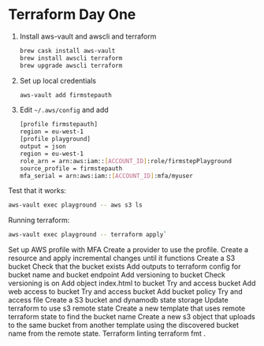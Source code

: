 # Terraform Day One
1.  Install aws-vault and awscli and terraform
    ```bash
    brew cask install aws-vault
    brew install awscli terraform
    brew upgrade awscli terraform
    ```
2.  Set up local credentials
    ```bash
    aws-vault add firmstepauth
    ```


3.  Edit `~/.aws/config` and add
    ```bash
    [profile firmstepauth]
    region = eu-west-1
    [profile playground]
    output = json
    region = eu-west-1
    role_arn = arn:aws:iam::[ACCOUNT_ID]:role/firmstepPlayground
    source_profile = firmstepauth
    mfa_serial = arn:aws:iam::[ACCOUNT_ID]:mfa/myuser
    ```

Test that it works:

```bash
aws-vault exec playground -- aws s3 ls
```

Running terraform:

```bash
aws-vault exec playground -- terraform apply`
```

Set up AWS profile with MFA
Create a provider to use the profile.
Create a resource and apply incremental changes until it functions
Create a S3 bucket
Check that the bucket exists
Add outputs to terraform config for bucket name and bucket endpoint
Add versioning to bucket
Check versioning is on
Add object index.html to bucket
Try and access bucket
Add web access to bucket
Try and access bucket
Add bucket policy
Try and access file
Create a S3 bucket and dynamodb state storage
Update terraform to use s3 remote state
Create a new template that uses remote terraform state to find the bucket name
Create a new s3 object that uploads to the same bucket from another template using the discovered bucket name from the remote state.
Terraform linting
terraform fmt .
